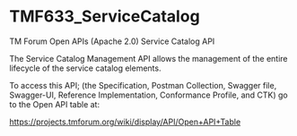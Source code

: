 # TMF633_ServiceCatalog
TM Forum Open APIs (Apache 2.0) Service Catalog API

The Service Catalog Management API allows the management of the entire lifecycle of the service catalog elements.

To access this API; (the Specification, Postman Collection, Swagger file, Swagger-UI, Reference Implementation, Conformance Profile, and CTK) go to the Open API table at:

https://projects.tmforum.org/wiki/display/API/Open+API+Table

